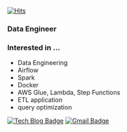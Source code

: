 [![Hits](https://hits.seeyoufarm.com/api/count/incr/badge.svg?url=https%3A%2F%2Fgithub.com%2Fhyeonkimmm&count_bg=%23000000&title_bg=%23000000&icon=adobeillustrator.svg&icon_color=%23FFFFFF&title=hits&edge_flat=false)](https://hits.seeyoufarm.com)

### Data Engineer

### Interested in ...
- Data Engineering
- Airflow
- Spark
- Docker
- AWS Glue, Lambda, Step Functions
- ETL application
- query optimization

[![Tech Blog Badge](http://img.shields.io/badge/-Tech%20blog-black?style=flat-square&logo=github&link=https://hkim-data.tistory.com/)](https://hkim-data.tistory.com/) 
[![Gmail Badge](https://img.shields.io/badge/-Gmail-d14836?style=flat-square&logo=Gmail&logoColor=white&link=mailto:hyeon000125@gmail.com)](mailto:hyeon000125@gmail.com)
<!--
[![Kaggle](http://img.shields.io/badge/-Kaggle-blue?style=flat-square&logo=Kaggle&link=https://www.kaggle.com/kimhyeon2)](https://www.kaggle.com/kimhyeon2)
-->
